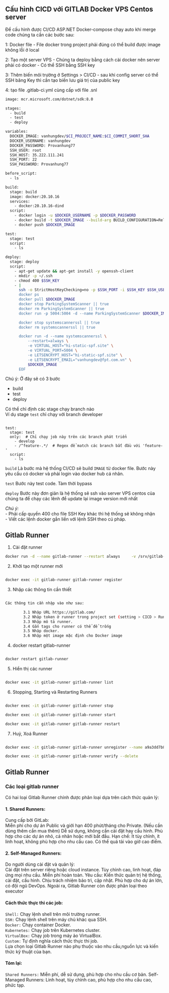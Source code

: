 
## Cấu hình CICD với GITLAB Docker VPS Centos server

Để cấu hình được CI/CD ASP.NET Docker-compose chạy auto khi merge code chúng ta cần các bước sau:

1: Docker file
    - File docker trong project phải đúng có thể build được image không lỗi ở local

2: Tạo một server VPS
    - Chúng ta deploy bằng cách cài docker nên server phải có docker
    - Có thể SSH bằng SSH key

3: Thêm biến môi trường ở Settings > CI/CD
    -  sau khi config server có thể SSH băng Key thì cần tạo biến lưu giá trị của public key

4: tạo file .gitlab-ci.yml cùng cấp với file .snl

```bash
image: mcr.microsoft.com/dotnet/sdk:8.0

stages:
  - build
  - test
  - deploy

variables:
  DOCKER_IMAGE: vanhungdev/$CI_PROJECT_NAME:$CI_COMMIT_SHORT_SHA
  DOCKER_USERNAME: vanhungdev
  DOCKER_PASSWORD: Provanhung77
  SSH_USER: root
  SSH_HOST: 35.222.111.241
  SSH_PORT: 22
  SSH_PASSWORD: Provanhung77

before_script:
  - ls

build:
  stage: build
  image: docker:20.10.16
  services:
    - docker:20.10.16-dind
  script:
    - docker login -u $DOCKER_USERNAME -p $DOCKER_PASSWORD
    - docker build -t $DOCKER_IMAGE --build-arg BUILD_CONFIGURATION=Release .
    - docker push $DOCKER_IMAGE

test:
  stage: test
  script:
    - ls

deploy:
  stage: deploy
  script:
    - apt-get update && apt-get install -y openssh-client
    - mkdir -p ~/.ssh
    - chmod 400 $SSH_KEY
    - |
      ssh -o StrictHostKeyChecking=no -p $SSH_PORT -i $SSH_KEY $SSH_USER@$SSH_HOST << EOF
      docker ps
      docker pull $DOCKER_IMAGE
      docker stop ParkingSystemScanner || true
      docker rm ParkingSystemScanner || true
      docker run -p 5004:5004 -d --name ParkingSystemScanner $DOCKER_IMAGE

      docker stop systemscannerssl || true
      docker rm systemscannerssl || true

      docker run -d --name systemscannerssl \
          --restart=always \
          -e VIRTUAL_HOST="hi-static-spf.site" \
          -e VIRTUAL_PORT=5004 \
          -e LETSENCRYPT_HOST="hi-static-spf.site" \
          -e LETSENCRYPT_EMAIL="vanhungdev@fpt.com.vn" \
          $DOCKER_IMAGE
      EOF


```

Chú ý: 
Ở đây sẽ có 3 bước
  - build
  - test
  - deploy

Có thể chỉ định các stage chạy branch nào  
Ví dụ stage `test` chỉ chạy với branch developer

```bahs

test:
  stage: test
  only:  # Chỉ chạy job này trên các branch phát triển
    - develop
    - /^feature-.*/  # Regex để match các branch bắt đầu với 'feature-'
  script:
    - ls

```

`build` Là bước mà hệ thống CI/CD sẽ build `IMAGE` từ docker file. Bước này yêu cầu có docker và phải login vào docker hub cá nhân.

`test` Bước này test code. Tàm thời bypass

`deploy` Bước này đơn giản là hệ thống sẽ ssh vào server VPS centos của chúng ta để chạy các lênh để update lại image version mới nhất

*Chú ý:*   
    - Phải cấp quyền 400 cho file SSH Key khác thì hệ thống sẽ không nhận  
    - Viết các lệnh docker gắn liền với lệnh SSH theo cú pháp.

## Gitlab Runner

1. Cài đặt runner
```bash
docker run -d --name gitlab-runner --restart always     -v /srv/gitlab-runner/config:/etc/gitlab-runner     -v /var/run/docker.sock:/var/run/docker.sock     gitlab/gitlab-runner:v15.8.2

```

2. Khởi tạo một runner mới
```bash

docker exec -it gitlab-runner gitlab-runner register

```


3. Nhập các thông tin cần thiết

```bash

Các thông tin cần nhập vào như sau:

        3.1 Nhập URL https://gitlab.com/
        3.2 Nhập token ở runner trong project set (setting > CICD > Runner).
        3.3 Nhập mô tả runner.
        3.4 Gắn tags cho runner có thể để trống
        3.5 Nhập docker.
        3.6 Nhập một image mặc định cho Docker image

```


4. docker restart gitlab-runner
```bash

docker restart gitlab-runner

```

5. Hiển thị các runner
```bash

docker exec -it gitlab-runner gitlab-runner list

```

6. Stopping, Starting và Restarting Runners
```bash

docker exec -it gitlab-runner gitlab-runner stop

docker exec -it gitlab-runner gitlab-runner start

docker exec -it gitlab-runner gitlab-runner restart
```

7. Huỷ, Xoá Runner
```bash

docker exec -it gitlab-runner gitlab-runner unregister --name a9a3dd7b82bd

docker exec -it gitlab-runner gitlab-runner verify --delete

```


## Gitlab Runner

### Các loại gitlab runner

Có hai loại Gitlab Runner chính được phân loại dựa trên cách thức quản lý:

#### 1. Shared Runners:

Cung cấp bởi GitLab:  
Miễn phí cho dự án Public và giới hạn 400 phút/tháng cho Private. (Nếu cần dùng thêm cần mua thêm)
Dễ sử dụng, không cần cài đặt hay cấu hình.
Phù hợp cho các dự án nhỏ, cá nhân hoặc mới bắt đầu.
Hạn chế:
Ít tùy chỉnh, ít linh hoạt, không phù hợp cho nhu cầu cao.
Có thể quá tải vào giờ cao điểm.  

#### 2. Self-Managed Runners:

Do người dùng cài đặt và quản lý:  
Cài đặt trên server riêng hoặc cloud instance.
Tùy chỉnh cao, linh hoạt, đáp ứng mọi nhu cầu.
Miễn phí hoàn toàn.
Yêu cầu:
Kiến thức quản trị hệ thống, cài đặt, cấu hình.
Chịu trách nhiệm bảo trì, cập nhật.
Phù hợp cho dự án lớn, có đội ngũ DevOps.
Ngoài ra, Gitlab Runner còn được phân loại theo executor 


#### Cách thức thực thi các job:  

`Shell:` Chạy lệnh shell trên môi trường runner.  
`SSH:` Chạy lệnh shell trên máy chủ khác qua SSH.  
`Docker:` Chạy container Docker.  
`Kubernetes:` Chạy job trên Kubernetes cluster.  
`VirtualBox:` Chạy job trong máy ảo VirtualBox.  
`Custom:` Tự định nghĩa cách thức thực thi job.  
Lựa chọn loại Gitlab Runner nào phụ thuộc vào nhu cầu,nguồn lực và kiến thức kỹ thuật của bạn.  

#### Tóm lại:

`Shared Runners:` Miễn phí, dễ sử dụng, phù hợp cho nhu cầu cơ bản.
Self-Managed Runners: Linh hoạt, tùy chỉnh cao, phù hợp cho nhu cầu cao, phức tạp.
